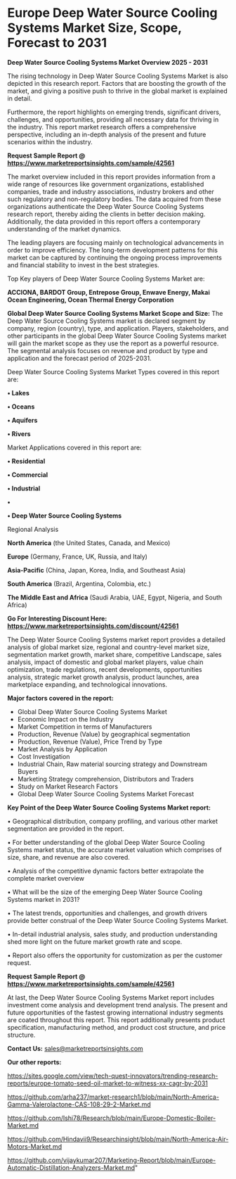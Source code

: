 # Europe Deep Water Source Cooling Systems Market Size, Scope, Forecast to 2031

<Strong> Deep Water Source Cooling Systems Market Overview 2025 - 2031</strong>

The rising technology in Deep Water Source Cooling Systems Market is also depicted in this research report. Factors that are boosting the growth of the market, and giving a positive push to thrive in the global market is explained in detail.

Furthermore, the report highlights on emerging trends, significant drivers, challenges, and opportunities, providing all necessary data for thriving in the industry. This report market research offers a comprehensive perspective, including an in-depth analysis of the present and future scenarios within the industry.

<strong>Request Sample Report @ <a href=https://www.marketreportsinsights.com/sample/42561>https://www.marketreportsinsights.com/sample/42561</a></strong>

The market overview included in this report provides information from a wide range of resources like government organizations, established companies, trade and industry associations, industry brokers and other such regulatory and non-regulatory bodies. The data acquired from these organizations authenticate the Deep Water Source Cooling Systems research report, thereby aiding the clients in better decision making. Additionally, the data provided in this report offers a contemporary understanding of the market dynamics.

The leading players are focusing mainly on technological advancements in order to improve efficiency. The long-term development patterns for this market can be captured by continuing the ongoing process improvements and financial stability to invest in the best strategies.

Top Key players of Deep Water Source Cooling Systems Market are:

<strong>ACCIONA, BARDOT Group, Entrepose Group, Enwave Energy, Makai Ocean Engineering, Ocean Thermal Energy Corporation</strong>

<strong><b>Global Deep Water Source Cooling Systems Market Scope and Size:</b></strong>
The Deep Water Source Cooling Systems market is declared segment by company, region (country), type, and application. Players, stakeholders, and other participants in the global Deep Water Source Cooling Systems market will gain the market scope as they use the report as a powerful resource. The segmental analysis focuses on revenue and product by type and application and the forecast period of 2025-2031.

Deep Water Source Cooling Systems Market Types covered in this report are:

<strong>•  Lakes

•  Oceans

•  Aquifers

•  Rivers</strong>

Market Applications covered in this report are:

<strong>•  Residential

•  Commercial

•  Industrial

•  

•  Deep Water Source Cooling Systems</strong> 

Regional Analysis

<strong>North America</strong> (the United States, Canada, and Mexico)

<strong>Europe</strong> (Germany, France, UK, Russia, and Italy)

<strong>Asia-Pacific</strong> (China, Japan, Korea, India, and Southeast Asia)

<strong>South America</strong> (Brazil, Argentina, Colombia, etc.)

<strong>The Middle East and Africa</strong> (Saudi Arabia, UAE, Egypt, Nigeria, and South Africa)

<strong>Go For Interesting Discount Here: <a href=https://www.marketreportsinsights.com/discount/42561>https://www.marketreportsinsights.com/discount/42561</a></strong>

The Deep Water Source Cooling Systems market report provides a detailed analysis of global market size, regional and country-level market size, segmentation market growth, market share, competitive Landscape, sales analysis, impact of domestic and global market players, value chain optimization, trade regulations, recent developments, opportunities analysis, strategic market growth analysis, product launches, area marketplace expanding, and technological innovations.

<strong><b>Major factors covered in the report:</b></strong>
<ul>
  <li>Global Deep Water Source Cooling Systems Market </li>
  <li>Economic Impact on the Industry</li>
  <li>Market Competition in terms of Manufacturers</li>
  <li>Production, Revenue (Value) by geographical segmentation</li>
  <li>Production, Revenue (Value), Price Trend by Type</li>
  <li>Market Analysis by Application</li>
  <li>Cost Investigation</li>
  <li>Industrial Chain, Raw material sourcing strategy and Downstream Buyers</li>
  <li>Marketing Strategy comprehension, Distributors and Traders</li>
  <li>Study on Market Research Factors</li>
  <li>Global Deep Water Source Cooling Systems Market Forecast</li>
</ul>

<strong><b>Key Point of the Deep Water Source Cooling Systems Market report:</b></strong>

• Geographical distribution, company profiling, and various other market segmentation are provided in the report.

• For better understanding of the global Deep Water Source Cooling Systems market status, the accurate market valuation which comprises of size, share, and revenue are also covered.

• Analysis of the competitive dynamic factors better extrapolate the complete market overview

• What will be the size of the emerging Deep Water Source Cooling Systems market in 2031?

• The latest trends, opportunities and challenges, and growth drivers provide better construal of the Deep Water Source Cooling Systems Market.

• In-detail industrial analysis, sales study, and production understanding shed more light on the future market growth rate and scope.

• Report also offers the opportunity for customization as per the customer request.

<strong>Request Sample Report @ <a href=https://www.marketreportsinsights.com/sample/42561>https://www.marketreportsinsights.com/sample/42561</a></strong>

At last, the Deep Water Source Cooling Systems Market report includes investment come analysis and development trend analysis. The present and future opportunities of the fastest growing international industry segments are coated throughout this report. This report additionally presents product specification, manufacturing method, and product cost structure, and price structure.

<strong>Contact Us:</strong>
sales@marketreportsinsights.com

<strong>Our other reports:</strong>

<a href=https://sites.google.com/view/tech-quest-innovators/trending-research-reports/europe-tomato-seed-oil-market-to-witness-xx-cagr-by-2031>https://sites.google.com/view/tech-quest-innovators/trending-research-reports/europe-tomato-seed-oil-market-to-witness-xx-cagr-by-2031</a>

<a href=https://github.com/arha237/market-research1/blob/main/North-America-Gamma-Valerolactone-CAS-108-29-2-Market.md>https://github.com/arha237/market-research1/blob/main/North-America-Gamma-Valerolactone-CAS-108-29-2-Market.md</a>

<a href=https://github.com/Ishi78/Research/blob/main/Europe-Domestic-Boiler-Market.md>https://github.com/Ishi78/Research/blob/main/Europe-Domestic-Boiler-Market.md</a>

<a href=https://github.com/Hindavii9/Researchinsight/blob/main/North-America-Air-Motors-Market.md>https://github.com/Hindavii9/Researchinsight/blob/main/North-America-Air-Motors-Market.md</a>

<a href=https://github.com/vijaykumar207/Marketing-Report/blob/main/Europe-Automatic-Distillation-Analyzers-Market.md>https://github.com/vijaykumar207/Marketing-Report/blob/main/Europe-Automatic-Distillation-Analyzers-Market.md</a>"
